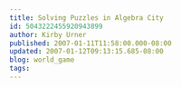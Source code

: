 ```yaml
---
title: Solving Puzzles in Algebra City
id: 5043222455920943899
author: Kirby Urner
published: 2007-01-11T11:58:00.000-08:00
updated: 2007-01-12T09:13:15.685-08:00
blog: world_game
tags: 
---
```


